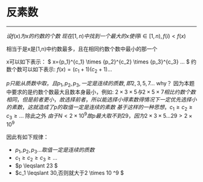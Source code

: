 # 反素数

---

$设 f(x)为x的约数的个数$
$现在[1,n)中找到一个最大的x使得i \in [1,n),f(i)<f(x)$

相当于是x是[1,n)中约数最多，且在相同约数个数中最小的那一个

x可以如下表示：
$ x={p_1}^{c_1} \times {p_2}^{c_2} \times {p_3}^{c_3} ... $
约数个数可以如下表示:
$f(x)=(c_1+1)(c_2+1)...$

$p只能从质数中取，且p_1 ,p_2, p_3,一定是连续的质数,即2,3,5,7...$
why？
因为本题中要求的是约数个数最大且数本身最小，例如: $2 \times 3 \times 5 与 2 \times 5 \times 7 相比约数个数相同，但是前者更小，故选择前者，所以能选择小得素数得情况下一定优先选择小的素数，这就造成了p的取值一定是连续的素数$
$基于这样的一种思想，c_1 \geqslant c_2  \geqslant c_3 \geqslant ...$
除此之外
$由于 N < 2 \times 10^9 故p最大取不到29，因为2 \times 3 \times 5 ...  29> 2 \times 10 ^9$

因此有如下规律：
* $p_1,p_2,p_3...取值一定是连续的质数$
* $c_1 \geqslant c_2  \geqslant c_3 \geqslant ...$
* $p \leqslant 23 $
* $c_1 \leqslant 30,否则就大于2 \times 10 ^9 $
